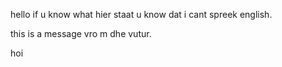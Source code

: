 hello if u know what hier staat u know dat i cant spreek english.

this is a message vro m dhe vutur.

hoi